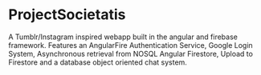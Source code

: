 # ProjectSocietatis
A Tumblr/Instagram inspired webapp built in the angular and firebase framework.
Features an AngularFire Authentication Service, Google Login System, Asynchronous retrieval from NOSQL Angular Firestore, Upload to Firestore and a database object oriented chat system.
